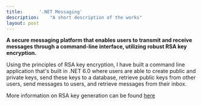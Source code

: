 ```yaml
---
title:		'.NET Messaging'
description:	"A short description of the works"
layout: post
---
```


<style>

 img {
  border: solid grey 1px;
}

  h5 {
  text-align: center;
  color: #000;
  text-decoration: underline;
  margin-top: -7px;
}

</style>

**A secure messaging platform that enables users to transmit and receive messages through a command-line interface, utilizing robust RSA key encryption.**

Using the principles of RSA key encryption, I have built a command line application that's built in .NET 6.0 where users are able
to create public and private keys, send these keys to a database, retrieve public keys from other users, send messages to users,
and retrieve messages from their inbox. 

More information on RSA key generation can be found [here](https://en.wikipedia.org/wiki/RSA_(cryptosystem))